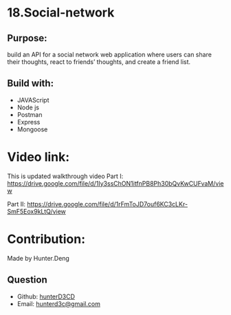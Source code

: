 # 18.Social-network

## Purpose:

build an API for a social network web application where users can share their thoughts, react to friends’ thoughts, and create a friend list. 

## Build with:

- JAVAScript
- Node js
- Postman
- Express
- Mongoose

# Video link:
This is updated walkthrough video
Part I:
https://drive.google.com/file/d/1Iy3ssChON1itfnPB8Ph30bQvKwCUFvaM/view

Part II:
https://drive.google.com/file/d/1rFmToJD7ouf6KC3cLKr-SmF5Eox9kLtQ/view


# Contribution:

Made by Hunter.Deng

## Question
  * Github: [hunterD3CD](https://github.com/hunterD3CD)
  * Email: hunterd3c@gmail.com 
